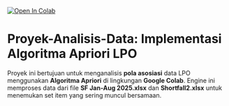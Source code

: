 [![Open In Colab](https://colab.research.google.com/assets/colab-badge.svg)](https://colab.research.google.com/github/ridoya09/Proyek-Analisis-Data/blob/main/Apriori/Engine_Apriori_LPO.ipynb)
# Proyek-Analisis-Data: Implementasi Algoritma Apriori LPO

Proyek ini bertujuan untuk menganalisis **pola asosiasi** data LPO menggunakan **Algoritma Apriori** di lingkungan **Google Colab**. Engine ini memproses data dari file **SF Jan-Aug 2025.xlsx** dan **Shortfall2.xlsx** untuk menemukan set item yang sering muncul bersamaan.
